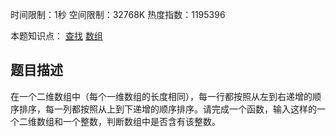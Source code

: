 时间限制：1秒 空间限制：32768K 热度指数：1195396

本题知识点： [查找](https://www.nowcoder.com/questionCenter?questionTypes=000100&mutiTagIds=589) [数组](https://www.nowcoder.com/questionCenter?questionTypes=000100&mutiTagIds=578)

## 题目描述

在一个二维数组中（每个一维数组的长度相同），每一行都按照从左到右递增的顺序排序，每一列都按照从上到下递增的顺序排序。请完成一个函数，输入这样的一个二维数组和一个整数，判断数组中是否含有该整数。